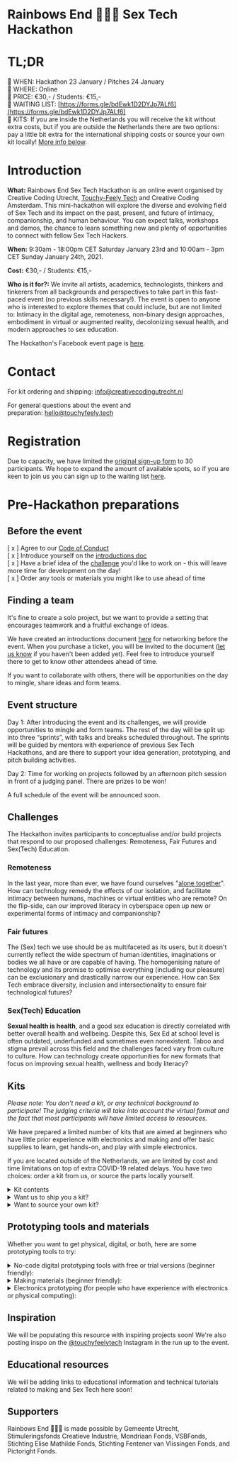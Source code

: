 # **Rainbows End 🌈🌈🌈 Sex Tech Hackathon**

# **TL;DR**

💜 WHEN: Hackathon 23 January / Pitches 24 January  
💜 WHERE: Online  
💜 PRICE: €30,- / Students: €15,-  
💜 WAITING LIST: [https://forms.gle/bdEwk1D2DYJp7ALf6](https://forms.gle/bdEwk1D2DYJp7ALf6)  
💜 KITS: If you are inside the Netherlands you will receive the kit without extra costs, but if you are outside the Netherlands there are two options: pay a little bit extra for the international shipping costs or source your own kit locally! [More info below](https://github.com/touchyfeelytech/sex-tech-hackathon/blob/main/README.md#kits).

# **Introduction**

**What:** Rainbows End Sex Tech Hackathon is an online event organised by Creative Coding Utrecht, [Touchy-Feely Tech](https://www.instagram.com/touchyfeelytech/) and Creative Coding Amsterdam. This mini-hackathon will explore the diverse and evolving field of Sex Tech and its impact on the past, present, and future of intimacy, companionship, and human behaviour. You can expect talks, workshops and demos, the chance to learn something new and plenty of opportunities to connect with fellow Sex Tech Hackers.

**When:** 9:30am - 18:00pm CET Saturday January 23rd and 10:00am - 3pm CET Sunday January 24th, 2021.

**Cost:** €30,- / Students: €15,-

**Who is it for?:** We invite all artists, academics, technologists, thinkers and tinkerers from all backgrounds and perspectives to take part in this fast-paced event (no previous skills necessary!). The event is open to anyone who is interested to explore themes that could include, but are not limited to: Intimacy in the digital age, remoteness, non-binary design approaches, embodiment in virtual or augmented reality, decolonizing sexual health, and modern approaches to sex education.

The Hackathon's Facebook event page is [here](https://www.facebook.com/events/439565573716058/).

# **Contact**

For kit ordering and shipping: [info@creativecodingutrecht.nl](mailto:info@creativecodingutrecht.nl)  

For general questions about the event and preparation: [hello@touchyfeely.tech](mailto:hello@touchyfeely.tech)

# **Registration**

Due to capacity, we have limited the [original sign-up form](https://docs.google.com/forms/d/e/1FAIpQLSf6uLGI68SDe2cN4rf1sFqUJa3oPid_UOPDtdj48bbs7hgi5Q/closedform) to 30 participants. We hope to expand the amount of available spots, so if you are keen to join us you can sign up to the waiting list [here](https://forms.gle/bdEwk1D2DYJp7ALf6).

# **Pre-Hackathon preparations**

## Before the event

[ x ] Agree to our [Code of Conduct](https://github.com/touchyfeelytech/sex-tech-hackathon/blob/main/code-of-conduct.md)  
[ x ] Introduce yourself on the [introductions doc](https://docs.google.com/document/d/1MU5UgJ7BUryLbj1cE-3zsQH3TvfaMQv5D5IvjGIL7I4/edit)  
[ x ] Have a brief idea of the [challenge](https://github.com/touchyfeelytech/sex-tech-hackathon/blob/main/README.md#challenges) you'd like to work on - this will leave more time for development on the day!  
[ x ] Order any tools or materials you might like to use ahead of time

## Finding a team

It's fine to create a solo project, but we want to provide a setting that encourages teamwork and a fruitful exchange of ideas.

We have created an introductions document [here](https://docs.google.com/document/d/1MU5UgJ7BUryLbj1cE-3zsQH3TvfaMQv5D5IvjGIL7I4/edit?usp=sharing) for networking before the event. When you purchase a ticket, you will be invited to the document ([let us know](mailto:hello@touchyfeely.tech) if you haven't been added yet). Feel free to introduce yourself there to get to know other attendees ahead of time.  

If you want to collaborate with others, there will be opportunities on the day to mingle, share ideas and form teams.  

## Event structure

Day 1: After introducing the event and its challenges, we will provide opportunities to mingle and form teams. The rest of the day will be split up into three “sprints”, with talks and breaks scheduled throughout. The sprints will be guided by mentors with experience of previous Sex Tech Hackathons, and are there to support your idea generation, prototyping, and pitch building activities.  

Day 2: Time for working on projects followed by an afternoon pitch session in front of a judging panel. There are prizes to be won!  

A full schedule of the event will be announced soon.  

## Challenges

The Hackathon invites participants to conceptualise and/or build projects that respond to our proposed challenges: Remoteness, Fair Futures and Sex(Tech) Education.

### Remoteness

In the last year, more than ever, we have found ourselves "[alone together](https://www.goodreads.com/book/show/8694125-alone-together)". How can technology remedy the effects of our isolation, and facilitate intimacy between humans, machines or virtual entities who are remote? On the flip-side, can our improved literacy in cyberspace open up new or experimental forms of intimacy and companionship?

### Fair futures

The (Sex) tech we use should be as multifaceted as its users, but it doesn't currently reflect the wide spectrum of human identities, imaginations or bodies we all have or are capable of having. The homogenising nature of technology and its promise to optimise everything (including our pleasure) can be exclusionary and drastically narrow our experience. How can Sex Tech embrace diversity, inclusion and intersectionality to ensure fair technological futures?

### Sex(Tech) Education

**Sexual health is health**, and a good sex education is directly correlated with better overall health and wellbeing. Despite this, Sex Ed at school level is often outdated, underfunded and sometimes even nonexistent. Taboo and stigma prevail across this field and the challenges faced vary from culture to culture. How can technology create opportunities for new formats that focus on improving sexual health, wellness and body literacy?

## **Kits**

*Please note: You don't need a kit, or any technical background to participate! The judging criteria will take into account the virtual format and the fact that most participants will have limited access to resources.*

We have prepared a limited number of kits that are aimed at beginners who have little prior experience with electronics and making and offer basic supplies to learn, get hands-on, and play with simple electronics. 

If you are located outside of the Netherlands, we are limited by cost and time limitations on top of extra COVID-19 related delays. You have two choices: order a kit from us, or source the parts locally yourself.

<details>
  <summary>Kit contents</summary>
  
## **Kit contents**

The following links are indicative of the type of component but not the supplier, so please check your local suppliers and shipping times if you are sourcing your own.

Specifications: Package size: 148x210x30mm Package weight: up to 350g

Electronic components:  
1x Custom printed circuit board with parts soldered to it (that doubles up as a souvenir keyring)  
2x Vibration motors: [3V DC N20](https://www.desertcart.ae/products/126285022-tatoko-n20-dc-vibration-motor-3v-8000rpm-powerful-small-electric-motor-micro-vibrating-motor-2pcs) type and [3V Coin](https://www.adafruit.com/product/1201) type* (or any type)  
3x Resistors to change the strength of the motors: 0 Ohm, 7.5 Ohm, 15 Ohm  
3x Wire connectors for battery pack and motors  
1x [Battery pack](https://www.adafruit.com/product/4192) for 2x AAA batteries*  
2x [AAA batteries](https://www.adafruit.com/product/617)*  
1x Latching [push button](https://www.banggood.com/100pcs-8-x-8mm-6-Pin-Touch-Self-locking-On-or-Off-Switch-Push-Button-Switch-Latching-Switch-p-1201962.html?utm_source=googleshopping&utm_medium=cpc_organic&gmcCountry=AE&utm_content=minha&utm_campaign=minha-ae-en-pc&currency=AED&cur_warehouse=CN&createTmp=1)*

Making materials:  
1x [Polymer clay](https://www.grandado.com/products/uk-mixed-colour-24-zachte-sculpey-oven-bakken-klei-modellering-molding-blok-ssgp?variant=6352559472672&currency=EUR&gclid=CjwKCAiA_9r_BRBZEiwAHZ_v13jvFIYADfcV5Ebd7mwNxVXYXZZRWY2ky916CjefQ-6aSPlUrQSopBoCWXgQAvD_BwE) for modelling forms (2 colours)  
1x [Felt](https://www.bakerross.nl/vilt-vellen?&gclid=CjwKCAiA_9r_BRBZEiwAHZ_v1_xJpjSvQtAN4YWbmlpCLWCaN126lGEN8EkTcly58W6pNLMIQXeh0RoC41QQAvD_BwE) for creating wearable or soft interfaces (2 colours)  
1x Needle and thread
</details>

<details>
  <summary>Want us to ship you a kit?</summary>
  
### **If you are in the Netherlands**

Please confirm your address with us as soon as possible so we can ship you a kit with PostNL.

### **If you are outside of the Netherlands**

Before choosing whether you are interested in receiving a kit, please take note of the following information. If you are interested, please confirm your address and understanding of the above with us as soon as possible!

**International Shipping**We plan to ship the kits 7 working days before the event. The list of average delivery times for our chosen shipping method (International Parcel with Track and Trace / Pakket met Track & Trace) can be found [here](https://www.postnl.nl/en/customer-service/international-delivery-times-post-and-parcels/).

As each country has a different situation, we cannot take responsibility for your parcel arriving on time due to unexpected delays. Please check PostNL's updated international delays [here](https://github.com/touchyfeelytech/sex-tech-hackathon/blob/main/postnl.nl/isa) to estimate the likelihood of your kit arriving on time.

**International Costs**If you choose to order a kit, we ask for an extra charge to cover the cost of shipping and tracking. This cost ranges per country, so please contact us directly with your location if you are interested in a kit, and we will provide more information.
</details>

<details>
  <summary>Want to source your own kit?</summary>
  
## **Source your own kit**

Feel free to contact [hello@touchyfeely.tech](mailto:hello@touchyfeely.tech) with any questions about sourcing your own materials.

The parts in our kit are common and likely to be in stock at your local electronics supplier. We have marked the most important components above with an asterisk*. These are also the most common parts found in a standard vibrator, so feel free to [tear down](https://en.wikipedia.org/wiki/Product_teardown) an old device instead! The only difference if you source your own parts is that you won't receive a custom printed circuit board to connect the circuit together. We therefore advise that you order extra parts to connect the circuit:

- Wire (any works, but stranded core and 22AWG is a worthy option).
- Wire strippers (a craft blade can also be used as a more fiddly alternative if you are on a limited budget).
- A soldering iron and solder, or solderless connectors ([spring](https://www.dennisdeal.com/products/3-pins-snelle-fix-insteek-clip-spring-connector-kabelklemblok-voor-3528-5050-led-strip_1162333?utm_source=google&utm_medium=cpc&utm_campaign=gss) or [screw](https://nl.rs-online.com/web/p/terminal-block-accessories/8596348/?cm_mmc=NL-PLA-DS3A-_-google-_-CSS_NL_NL_Connectors_Whoop-_-(NL:Whoop%21)+Terminal+Block+Accessories-_-8596348&matchtype=&pla-338696525466&gclid=CjwKCAiA_9r_BRBZEiwAHZ_v15zVulzSnLlZqZr6B-hEcQ0c-MDDumpBMHds1yUEEziz1U5sHXJYOxoCnVUQAvD_BwE&gclsrc=aw.ds)).
- [Electrical tape](https://www.allekabels.nl/tape/29/1046572/isolatie-tape.html?gclid=CjwKCAiA_9r_BRBZEiwAHZ_v10IDDsO9NEUf0bll5lGre-KWrFX1PwAnggf09Og4K_24K4GGAO16XhoCyS0QAvD_BwE) (or any tape is fine).
</details>

## Prototyping tools **and materials**

Whether you want to get physical, digital, or both, here are some prototyping tools to try:

<details>
  <summary>No-code digital prototyping tools with free or trial versions (beginner friendly):</summary>
    </br>
  
- [Miro](https://miro.com/): Online collaboration board
- [Figma](https://www.figma.com/): Collaborative interface design
- [Appgyver](https://www.appgyver.com/): Flexible no-code website and mobile app builder
- [Launchaco](https://www.launchaco.com/): Simple website builder
- [Notion](https://www.notion.so/): All-in-one workspace for notes

</details>

<details>
  <summary>Making materials (beginner friendly):</summary>
    </br>
  
- General craft supplies, such as paper, pens, scissors, felt or modelling clay
- Textures: Feathers, fur, fabrics
- Moldable plastics, eg [polymorph](https://schminkengrime.nl/boetseer-plastic-protoplast-100-polymorph?gclid=CjwKCAiA_9r_BRBZEiwAHZ_v10gb9osYb6Oy2arW4Rfp3eN-qjqRNBKK3pDkFyO6q6MjL5hHFeGbzxoC6ZYQAvD_BwE) or two-part [silicone putty](https://www.mbfg.co.uk/polycraft-silicone-putty.html)
</details>

<details>
  <summary>Electronics prototyping (for people who have experience with electronics or physical computing):</summary>
  </br>
  
- Motors, gears and actuators, eg [DC motors](https://www.desertcart.ae/products/126285022-tatoko-n20-dc-vibration-motor-3v-8000rpm-powerful-small-electric-motor-micro-vibrating-motor-2pcs), [servos](https://www.hobbyelectronica.nl/product/sg90-analog-servo/?gclid=CjwKCAiA_9r_BRBZEiwAHZ_v18CYlv6jWmmjSaPQyPXy7PNAetSVMi2qGo8uEwNUzinV0rLu2je76hoCalAQAvD_BwE), solenoids
- General electronics supplies, eg soldering iron, solder, breadboards, jumper wires
- Small microcontrollers, eg [Adafruit Trinket](https://www.adafruit.com/product/1501), [Arduino Nano IoT](https://store.arduino.cc/arduino-nano-33-iot), [NodeMCU](https://en.wikipedia.org/wiki/NodeMCU).
- Motor control circuits, eg [MOSFETs](https://nl.farnell.com/on-semiconductor/fqp30n06l/mosfet-n-ch-60v-32a-to-220ab-3/dp/2453442), [Adafruit DRV2605L Haptic Controller](https://learn.adafruit.com/adafruit-drv2605-haptic-controller-breakout)
</details>

## **Inspiration**

We will be populating this resource with inspiring projects soon! We're also posting inspo on the [@touchyfeelytech](https://www.instagram.com/touchyfeelytech/) Instagram in the run up to the event.

## **Educational resources**

We will be adding links to educational information and technical tutorials related to making and Sex Tech here soon!

## **Supporters**

Rainbows End 🌈🌈🌈 is made possible by Gemeente Utrecht, Stimuleringsfonds Creatieve Industrie, Mondriaan Fonds, VSBFonds, Stichting Elise Mathilde Fonds, Stichting Fentener van Vlissingen Fonds, and Pictoright Fonds.
